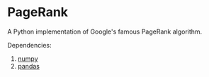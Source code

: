 # PageRank
A Python implementation of Google's famous PageRank algorithm.

Dependencies:

1.  [numpy](http://www.numpy.org/) 
2.  [pandas](http://pandas.pydata.org/)
